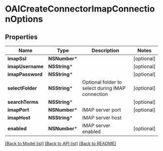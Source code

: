 # OAICreateConnectorImapConnectionOptions

## Properties
Name | Type | Description | Notes
------------ | ------------- | ------------- | -------------
**imapSsl** | **NSNumber*** |  | [optional] 
**imapUsername** | **NSString*** |  | [optional] 
**imapPassword** | **NSString*** |  | [optional] 
**selectFolder** | **NSString*** | Optional folder to select during IMAP connection | [optional] 
**searchTerms** | **NSString*** |  | [optional] 
**imapPort** | **NSNumber*** | IMAP server port | [optional] 
**imapHost** | **NSString*** | IMAP server host | 
**enabled** | **NSNumber*** | IMAP server enabled | [optional] 

[[Back to Model list]](../README#documentation-for-models) [[Back to API list]](../README#documentation-for-api-endpoints) [[Back to README]](../README)


